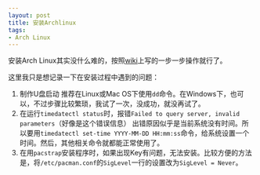 ```yaml
---
layout: post
title: 安装Archlinux
tags:
- Arch Linux
---
```


安装Arch Linux其实没什么难的，按照[wiki](https://wiki.archlinux.org/index.php/Installation_guide)上写的一步一步操作就行了。

这里我只是想记录一下在安装过程中遇到的问题：
1. 制作U盘启动
   推荐在Linux或Mac OS下使用`dd`命令。在Windows下，也可以，不过步骤比较繁琐，我试了一次，没成功，就没再试了。
2. 在运行`timedatectl status`时，报错`Failed to query server, invalid parameters`（好像是这个错误信息）
   出错原因似乎是当前系统没有时间。所以要用`timedatectl set-time YYYY-MM-DD HH:mm:ss`命令，给系统设置一个时间。然后，其他相关命令就都能正常使用了。
3. 在用`pacstrap`安装程序时，如果出现Key有问题，无法安装。比较方便的方法是，将`/etc/pacman.conf`的`SigLevel`一行的设置改为`SigLevel = Never`。